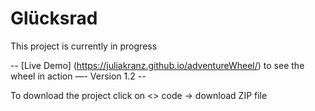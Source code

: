# Glücksrad
This project is currently in progress

-- [Live Demo] (https://juliakranz.github.io/adventureWheel/) to see the wheel in action —- Version 1.2 --

To download the project click on <> code -> download ZIP file 
